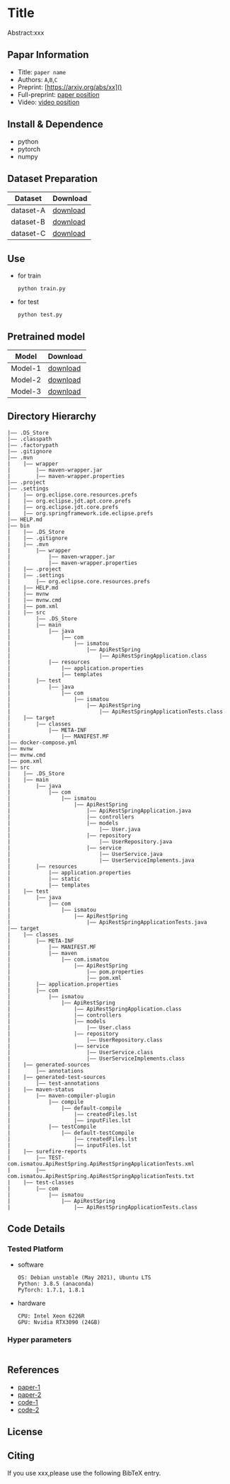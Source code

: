 Title
===
Abstract:xxx
## Papar Information
- Title:  `paper name`
- Authors:  `A`,`B`,`C`
- Preprint: [https://arxiv.org/abs/xx]()
- Full-preprint: [paper position]()
- Video: [video position]()

## Install & Dependence
- python
- pytorch
- numpy

## Dataset Preparation
| Dataset | Download |
| ---     | ---   |
| dataset-A | [download]() |
| dataset-B | [download]() |
| dataset-C | [download]() |

## Use
- for train
  ```
  python train.py
  ```
- for test
  ```
  python test.py
  ```
## Pretrained model
| Model | Download |
| ---     | ---   |
| Model-1 | [download]() |
| Model-2 | [download]() |
| Model-3 | [download]() |


## Directory Hierarchy
```
|—— .DS_Store
|—— .classpath
|—— .factorypath
|—— .gitignore
|—— .mvn
|    |—— wrapper
|        |—— maven-wrapper.jar
|        |—— maven-wrapper.properties
|—— .project
|—— .settings
|    |—— org.eclipse.core.resources.prefs
|    |—— org.eclipse.jdt.apt.core.prefs
|    |—— org.eclipse.jdt.core.prefs
|    |—— org.springframework.ide.eclipse.prefs
|—— HELP.md
|—— bin
|    |—— .DS_Store
|    |—— .gitignore
|    |—— .mvn
|        |—— wrapper
|            |—— maven-wrapper.jar
|            |—— maven-wrapper.properties
|    |—— .project
|    |—— .settings
|        |—— org.eclipse.core.resources.prefs
|    |—— HELP.md
|    |—— mvnw
|    |—— mvnw.cmd
|    |—— pom.xml
|    |—— src
|        |—— .DS_Store
|        |—— main
|            |—— java
|                |—— com
|                    |—— ismatou
|                        |—— ApiRestSpring
|                            |—— ApiRestSpringApplication.class
|            |—— resources
|                |—— application.properties
|                |—— templates
|        |—— test
|            |—— java
|                |—— com
|                    |—— ismatou
|                        |—— ApiRestSpring
|                            |—— ApiRestSpringApplicationTests.class
|    |—— target
|        |—— classes
|            |—— META-INF
|                |—— MANIFEST.MF
|—— docker-compose.yml
|—— mvnw
|—— mvnw.cmd
|—— pom.xml
|—— src
|    |—— .DS_Store
|    |—— main
|        |—— java
|            |—— com
|                |—— ismatou
|                    |—— ApiRestSpring
|                        |—— ApiRestSpringApplication.java
|                        |—— controllers
|                        |—— models
|                            |—— User.java
|                        |—— repository
|                            |—— UserRepository.java
|                        |—— service
|                            |—— UserService.java
|                            |—— UserServiceImplements.java
|        |—— resources
|            |—— application.properties
|            |—— static
|            |—— templates
|    |—— test
|        |—— java
|            |—— com
|                |—— ismatou
|                    |—— ApiRestSpring
|                        |—— ApiRestSpringApplicationTests.java
|—— target
|    |—— classes
|        |—— META-INF
|            |—— MANIFEST.MF
|            |—— maven
|                |—— com.ismatou
|                    |—— ApiRestSpring
|                        |—— pom.properties
|                        |—— pom.xml
|        |—— application.properties
|        |—— com
|            |—— ismatou
|                |—— ApiRestSpring
|                    |—— ApiRestSpringApplication.class
|                    |—— controllers
|                    |—— models
|                        |—— User.class
|                    |—— repository
|                        |—— UserRepository.class
|                    |—— service
|                        |—— UserService.class
|                        |—— UserServiceImplements.class
|    |—— generated-sources
|        |—— annotations
|    |—— generated-test-sources
|        |—— test-annotations
|    |—— maven-status
|        |—— maven-compiler-plugin
|            |—— compile
|                |—— default-compile
|                    |—— createdFiles.lst
|                    |—— inputFiles.lst
|            |—— testCompile
|                |—— default-testCompile
|                    |—— createdFiles.lst
|                    |—— inputFiles.lst
|    |—— surefire-reports
|        |—— TEST-com.ismatou.ApiRestSpring.ApiRestSpringApplicationTests.xml
|        |—— com.ismatou.ApiRestSpring.ApiRestSpringApplicationTests.txt
|    |—— test-classes
|        |—— com
|            |—— ismatou
|                |—— ApiRestSpring
|                    |—— ApiRestSpringApplicationTests.class
```
## Code Details
### Tested Platform
- software
  ```
  OS: Debian unstable (May 2021), Ubuntu LTS
  Python: 3.8.5 (anaconda)
  PyTorch: 1.7.1, 1.8.1
  ```
- hardware
  ```
  CPU: Intel Xeon 6226R
  GPU: Nvidia RTX3090 (24GB)
  ```
### Hyper parameters
```
```
## References
- [paper-1]()
- [paper-2]()
- [code-1](https://github.com)
- [code-2](https://github.com)
  
## License

## Citing
If you use xxx,please use the following BibTeX entry.
```
```
